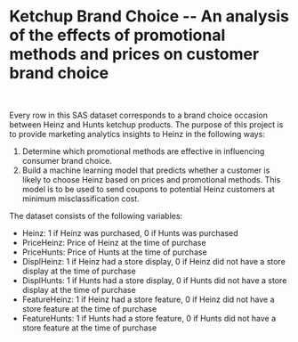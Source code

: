 # Ketchup Brand Choice -- An analysis of the effects of promotional methods and prices on customer brand choice  
<br>

Every row in this SAS dataset corresponds to a brand choice occasion between Heinz and Hunts ketchup products. The purpose of this project is to provide marketing analytics insights to Heinz in the following ways:  
1. Determine which promotional methods are effective in influencing consumer brand choice.  
2. Build a machine learning model that predicts whether a customer is likely to choose Heinz based on prices and promotional methods. This model is to be used to send coupons to potential Heinz customers at minimum misclassification cost.

The dataset consists of the following variables:  
- Heinz: 1 if Heinz was purchased, 0 if Hunts was purchased
- PriceHeinz: Price of Heinz at the time of purchase
- PriceHunts: Price of Hunts at the time of purchase
- DisplHeinz: 1 if Heinz had a store display, 0 if Heinz did not have a store display at the time of purchase
- DisplHunts: 1 if Hunts had a store display, 0 if Hunts did not have a store display at the time of purchase
- FeatureHeinz: 1 if Heinz had a store feature, 0 if Heinz did not have a store feature at the time of purchase
- FeatureHunts: 1 if Hunts had a store feature, 0 if Hunts did not have a store feature at the time of purchase
